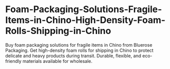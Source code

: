 # Foam-Packaging-Solutions-Fragile-Items-in-Chino-High-Density-Foam-Rolls-Shipping-in-Chino
Buy foam packaging solutions for fragile items in Chino from Bluerose Packaging. Get high-density foam rolls for shipping in Chino to protect delicate and heavy products during transit. Durable, flexible, and eco-friendly materials available for wholesale.
